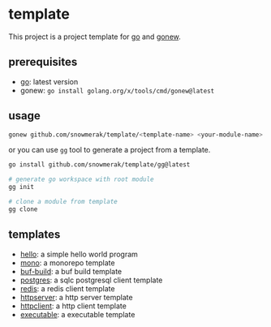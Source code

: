 # template

This project is a project template for [go](https://golang.org/) and [gonew](https://golang.org/x/tools/cmd/gonew).

## prerequisites

- [go](https://golang.org/): latest version
- gonew: `go install golang.org/x/tools/cmd/gonew@latest`

## usage

```sh
gonew github.com/snowmerak/template/<template-name> <your-module-name>
```

or you can use `gg` tool to generate a project from a template.

```sh
go install github.com/snowmerak/template/gg@latest
```

```sh
# generate go workspace with root module
gg init

# clone a module from template
gg clone
```

## templates

- [hello](./hello): a simple hello world program
- [mono](./mono): a monorepo template
- [buf-build](./bufbuild): a buf build template
- [postgres](./postgres): a sqlc postgresql client template
- [redis](./redis): a redis client template
- [httpserver](./httpserver): a http server template
- [httpclient](./httpclient): a http client template
- [executable](./executable): a executable template